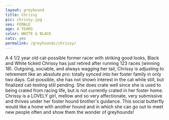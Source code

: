 ```yaml
---
layout: greyhound
title: Chrissy
pic: chrissy.jpg
sex: FEMALE
age: 4 YEARS
color: WHITE & BLACK
cats: yes
permalink: /greyhounds/chrissy/
---
```


A 4 1/2 year old cat-possible former racer with striking good looks, Black and White ticked Chrissy has just retired
after running 123 races (winning 18). Outgoing, sociable, and always wagging her tail, Chrissy is adjusting to
retirement like an absolute pro: totally synced into her foster family in only two days. Cat-possible, she has not shown
interest in the cat while still, but finalized cat-testing still pending. She does crate well since she is used to being
crated from racing life, but is not currently crated in her foster home. Chrissy is a LOVELY girl, mellow and so very
affectionate, very submissive and thrives under her foster hound brother's guidance. This social butterfly would like a
home with another hound and in which she can go out to meet new people often and show them the wonder of greyhounds!
